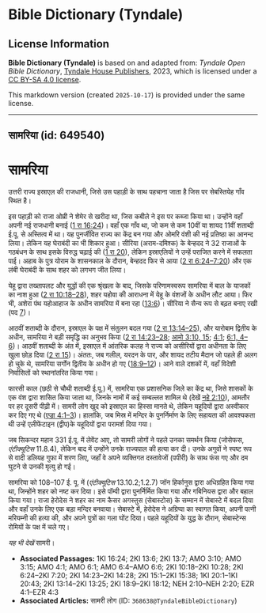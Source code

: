 # Bible Dictionary (Tyndale)

## License Information

**Bible Dictionary (Tyndale)** is based on and adapted from: _Tyndale Open Bible Dictionary_, [Tyndale House Publishers](https://tyndaleopenresources.com/), 2023, which is licensed under a [CC BY-SA 4.0 license](https://creativecommons.org/licenses/by-sa/4.0/legalcode.en).

This markdown version (created `2025-10-17`) is provided under the same license.



--------------------------------

## सामरिया (id: 649540)

सामरिया
=======

उत्तरी राज्य इस्राएल की राजधानी, जिसे उस पहाड़ी के साथ पहचाना जाता है जिस पर सेबस्तियेह गाँव स्थित है।

इस पहाड़ी को राजा ओम्री ने शेमेर से खरीदा था, जिस कबीले ने इस पर कब्जा किया था। उन्होंने वहाँ अपनी नई राजधानी बनाई ([1 रा 16:24](https://ref.ly/1Kgs16:24))। वहाँ एक गाँव था, जो कम से कम 10वीं या शायद 11वीं शताब्दी ई.पू. से अस्तित्व में था। यह पुनर्जीवित राज्य का केंद्र बन गया और ओमरि वंशी की नई प्रतिष्ठा का आनन्द लिया। लेकिन यह घेराबंदी का भी शिकार हुआ। सीरिया (अराम\-दमिश्क) के बेन्हदद ने 32 राजाओं के गठबंधन के साथ इसके विरुद्ध चढ़ाई की ([1 रा 20](https://ref.ly/1Kgs20:1-1Kgs20:43)), लेकिन इस्राएलियों ने उन्हें पराजित करने में सफलता पाई। अहाब के पुत्र योराम के शासनकाल के दौरान, बेन्हदद फिर से आया ([2 रा 6:24–7:20](https://ref.ly/2Kgs6:24-2Kgs7:20)) और एक लंबी घेराबंदी के साथ शहर को लगभग जीत लिया।

येहू द्वारा तख्तापलट और युद्धों की एक श्रृंखला के बाद, जिसके परिणामस्वरूप सामरिया में बाल के याजकों का नाश हुआ ([2 रा 10:18–28](https://ref.ly/2Kgs10:18-2Kgs10:28)), शहर यहोवा की आराधना में येहू के वंशजों के अधीन लौट आया। फिर भी, अशेरा पंथ यहोआहाज के अधीन सामरिया में बना रहा ([13:6](https://ref.ly/2Kgs13:6))। सीरिया ने सैन्य रूप से बढ़त बनाए रखी (पद [7](https://ref.ly/2Kgs13:7))।

आठवीं शताब्दी के दौरान, इस्राएल के पक्ष में संतुलन बदल गया ([2 रा 13:14–25](https://ref.ly/2Kgs13:14-2Kgs13:25)), और यारोबाम द्वितीय के अधीन, सामरिया ने बड़ी समृद्धि का अनुभव किया ([2 रा 14:23–28](https://ref.ly/2Kgs14:23-2Kgs14:28); [आमो 3:10, 15](https://ref.ly/Amos3:10,Amos3:15); [4:1](https://ref.ly/Amos4:1); [6:1, 4–6](https://ref.ly/Amos6:1,Amos6:4-Amos6:6))। आठवीं शताब्दी के अंत में, इस्राएल में आंतरिक कलह ने राज्य को असीरियों द्वारा अधीनता के लिए खुला छोड़ दिया ([2 रा 15](https://ref.ly/2Kgs15:1-2Kgs15:38))। अंततः, जब गलील, यरदन के पार, और शायद तटीय मैदान जो पहले ही अलग हो चुके थे, सामरिया सर्गोन द्वितीय के अधीन हो गए ([18:9–12](https://ref.ly/2Kgs18:9-2Kgs18:12))। आने वाले दशकों में, वहाँ विदेशी निर्वासितों को स्थानांतरित किया गया।

फारसी काल (छठी से चौथी शताब्दी ई.पू.) में, सामरिया एक प्रशासनिक जिले का केंद्र था, जिसे शासकों के एक वंश द्वारा शासित किया जाता था, जिनके नामों में कई सम्बल्लत शामिल थे (देखें [नहे 2:10](https://ref.ly/Neh2:10-Neh2:20)), आमतौर पर हर दूसरी पीढ़ी में। सामरी लोग खुद को इस्राएल का हिस्सा मानते थे, लेकिन यहूदियों द्वारा अस्वीकार कर दिए गए थे ([एज्रा 4:1–3](https://ref.ly/Ezra4:1-Ezra4:3))। हालांकि, जब मिस्र में मन्दिर के पुनर्निर्माण के लिए सहायता की आवश्यकता थी उन्हें एलीफेंटाइन (द्वीप)के यहूदियों द्वारा परामर्श दिया गया।

जब सिकन्दर महान 331 ई.पू. में लेवेंट आए, तो सामरी लोगों ने पहले उनका समर्थन किया (जोसेफस, *एंटीक्यूटिस* 11\.8\.4\), लेकिन बाद में उन्होंने उनके राज्यपाल की हत्या कर दी। उनके अगुवों ने स्पष्ट रूप से वादी डलियह गुफा में शरण लिए, जहाँ वे अपने व्यक्तिगत दस्तावेजों (पपीरी) के साथ फंस गए और दम घुटने से उनकी मृत्यु हो गई।

सामरिया को 108–107 ई. पू. में (*एंटीक्यूटिस* 13\.10\.2;1\.2\.7\) जॉन हिर्कानुस द्वारा अधिग्रहित किया गया था, जिन्होंने शहर को नष्ट कर दिया। इसे पॉम्पी द्वारा पुनर्निर्मित किया गया और गबिनियस द्वारा और बहाल किया गया। राजा हेरोदेस ने शहर का नाम कैसर अगस्तुस (सेबास्टोस) के सम्मान में सेबास्टे में बदल दिया और वहाँ उनके लिए एक बड़ा मन्दिर बनवाया। सेबास्टे में, हेरोदेस ने अग्रिप्पा का स्वागत किया, अपनी पत्नी मरियम्नी की हत्या की, और अपने पुत्रों का गला घोंट दिया। पहले यहूदियों के युद्ध के दौरान, सेबास्टेन्स रोमियों के पक्ष में चले गए।

*यह भी देखें* सामरी।

* **Associated Passages:** 1KI 16:24; 2KI 13:6; 2KI 13:7; AMO 3:10; AMO 3:15; AMO 4:1; AMO 6:1; AMO 6:4–AMO 6:6; 2KI 10:18–2KI 10:28; 2KI 6:24–2KI 7:20; 2KI 14:23–2KI 14:28; 2KI 15:1–2KI 15:38; 1KI 20:1–1KI 20:43; 2KI 13:14–2KI 13:25; 2KI 18:9–2KI 18:12; NEH 2:10–NEH 2:20; EZR 4:1–EZR 4:3
* **Associated Articles:** सामरी लोग (ID: `368638@TyndaleBibleDictionary`)

